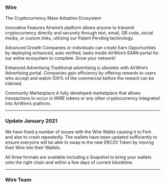 
### Wire 

The Cryptocurrency
Mass Adoption Ecosystem

Innovative Features
Airwire’s platform allows anyone to transmit cryptocurrency directly and securely through text, email, QR code, social media, or custom links, utilizing our Patent Pending technology.

Advanced Growth
Companies or individuals can create Earn Opportunities by deploying enhanced, auto verified, tasks inside AirWire’s EARN portal for our entire ecosystem to complete. Grow your network!

Enhanced Advertising
Traditional advertising is obsolete with AirWire’s Advertising portal. Companies gain efficiency by offering rewards to users who accept and watch 100% of the commercial before the reward can be claimed.

Community Marketplace
A fully developed marketplace that allows transactions to occur in WIRE tokens or any other cryptocurrency integrated into AirWire’s platform.

-------------------------------------------------------------------------------------------------------------------------------------------------------------------------------


### Update January 2021

We have fixed a number of issues with the Wire Wallet causing it to Fork and also to crash repeatedly. The wallets have been updated sufficiently to ensure everyone will be able to swap to the new ERC20 Token by moving their Wire into their Wallets.

All three formats are available including a Snapshot to bring your wallets onto the right chain and within a few days of current blocktime.

--------------------------------------------------------------------------------------------------------------------------------------------------------------------------------

### Wire Team


